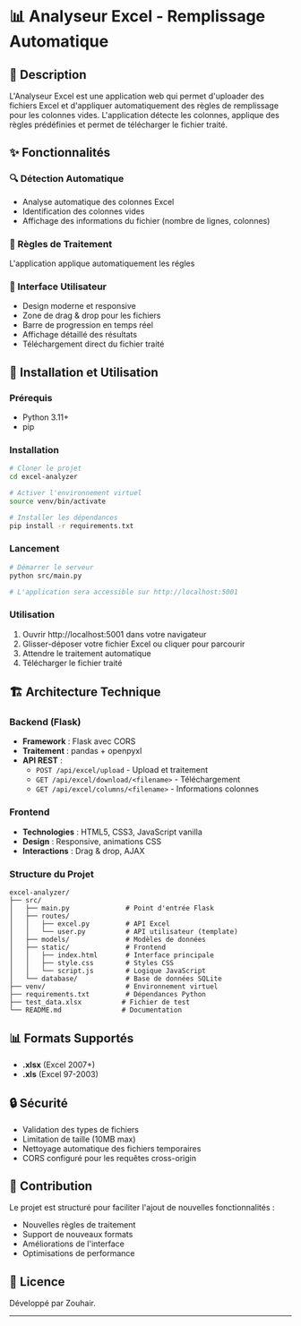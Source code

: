 # 📊 Analyseur Excel - Remplissage Automatique

## 🎯 Description

L'Analyseur Excel est une application web qui permet d'uploader des fichiers Excel et d'appliquer automatiquement des règles de remplissage pour les colonnes vides. L'application détecte les colonnes, applique des règles prédéfinies et permet de télécharger le fichier traité.

## ✨ Fonctionnalités

### 🔍 Détection Automatique
- Analyse automatique des colonnes Excel
- Identification des colonnes vides
- Affichage des informations du fichier (nombre de lignes, colonnes)

### 🤖 Règles de Traitement
L'application applique automatiquement les régles

### 🎨 Interface Utilisateur
- Design moderne et responsive
- Zone de drag & drop pour les fichiers
- Barre de progression en temps réel
- Affichage détaillé des résultats
- Téléchargement direct du fichier traité

## 🚀 Installation et Utilisation

### Prérequis
- Python 3.11+
- pip

### Installation
```bash
# Cloner le projet
cd excel-analyzer

# Activer l'environnement virtuel
source venv/bin/activate

# Installer les dépendances
pip install -r requirements.txt
```

### Lancement
```bash
# Démarrer le serveur
python src/main.py

# L'application sera accessible sur http://localhost:5001
```

### Utilisation
1. Ouvrir http://localhost:5001 dans votre navigateur
2. Glisser-déposer votre fichier Excel ou cliquer pour parcourir
3. Attendre le traitement automatique
4. Télécharger le fichier traité

## 🏗️ Architecture Technique

### Backend (Flask)
- **Framework** : Flask avec CORS
- **Traitement** : pandas + openpyxl
- **API REST** : 
  - `POST /api/excel/upload` - Upload et traitement
  - `GET /api/excel/download/<filename>` - Téléchargement
  - `GET /api/excel/columns/<filename>` - Informations colonnes

### Frontend
- **Technologies** : HTML5, CSS3, JavaScript vanilla
- **Design** : Responsive, animations CSS
- **Interactions** : Drag & drop, AJAX

### Structure du Projet
```
excel-analyzer/
├── src/
│   ├── main.py              # Point d'entrée Flask
│   ├── routes/
│   │   ├── excel.py         # API Excel
│   │   └── user.py          # API utilisateur (template)
│   ├── models/              # Modèles de données
│   ├── static/              # Frontend
│   │   ├── index.html       # Interface principale
│   │   ├── style.css        # Styles CSS
│   │   └── script.js        # Logique JavaScript
│   └── database/            # Base de données SQLite
├── venv/                    # Environnement virtuel
├── requirements.txt         # Dépendances Python
├── test_data.xlsx          # Fichier de test
└── README.md               # Documentation
```

## 📊 Formats Supportés
- **.xlsx** (Excel 2007+)
- **.xls** (Excel 97-2003)

## 🔒 Sécurité
- Validation des types de fichiers
- Limitation de taille (10MB max)
- Nettoyage automatique des fichiers temporaires
- CORS configuré pour les requêtes cross-origin

## 🤝 Contribution
Le projet est structuré pour faciliter l'ajout de nouvelles fonctionnalités :
- Nouvelles règles de traitement
- Support de nouveaux formats
- Améliorations de l'interface
- Optimisations de performance

## 📝 Licence
Développé par Zouhair.

---


